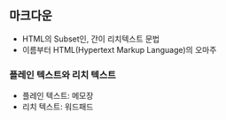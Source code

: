 ## 마크다운

- HTML의 Subset인, 간이 리치텍스트 문법
- 이름부터 HTML(Hypertext Markup Language)의 오마주

### 플레인 텍스트와 리치 텍스트

- 플레인 텍스트: 메모장
- 리치 텍스트: 워드패드


